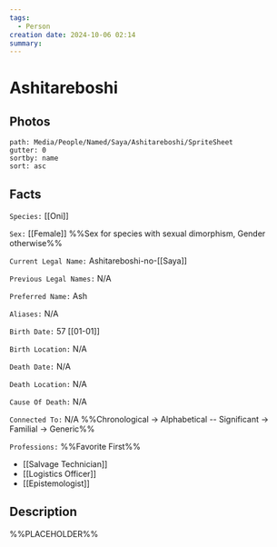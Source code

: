 ```yaml
---
tags:
  - Person
creation date: 2024-10-06 02:14
summary:
---
```

# Ashitareboshi

## Photos

```img-gallery
path: Media/People/Named/Saya/Ashitareboshi/SpriteSheet
gutter: 0
sortby: name
sort: asc
```

## Facts

`Species:` [[Oni]]

`Sex:` [[Female]] %%Sex for species with sexual dimorphism, Gender otherwise%%

`Current Legal Name:` Ashitareboshi-no-[[Saya]]

`Previous Legal Names:` N/A

`Preferred Name:` Ash

`Aliases:` N/A

`Birth Date:` 57 [[01-01]]

`Birth Location:` N/A

`Death Date:` N/A

`Death Location:` N/A

`Cause Of Death:` N/A

`Connected To:` N/A %%Chronological -> Alphabetical -- Significant -> Familial -> Generic%%

`Professions:` %%Favorite First%%
- [[Salvage Technician]]
- [[Logistics Officer]]
- [[Epistemologist]]

## Description

%%PLACEHOLDER%%
